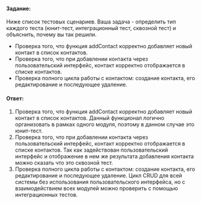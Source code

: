 #### Задание:

Ниже список тестовых сценариев. Ваша задача - определить тип каждого теста (юнит-тест, интеграционный тест, сквозной тест) и объяснить, почему вы так решили.
* Проверка того, что функция addContact корректно добавляет новый контакт в список контактов.
* Проверка того, что при добавлении контакта через пользовательский интерфейс, контакт корректно отображается в списке контактов.
* Проверка полного цикла работы с контактом: создание контакта, его редактирование и последующее удаление.

#### Ответ:

1. Проверка того, что функция addContact корректно добавляет новый контакт в список контактов.
Данный функционал логично организовать в рамках одного модуля, поэтому в данном случае это юнит-тест.
2. Проверка того, что при добавлении контакта через пользовательский интерфейс, контакт корректно отображается в списке контактов.
Так как задействован пользовательский интерфейс и отображение в нем же результата добавления контакта можно сказать что это сквозной тест.
3. Проверка полного цикла работы с контактом: создание контакта, его редактирование и последующее удаление.
Цикл CRUD для всей системы без использования пользовательского интерфейса, но с взаимодействием всех модулей можно проверить с помощью интеграционных тестов.